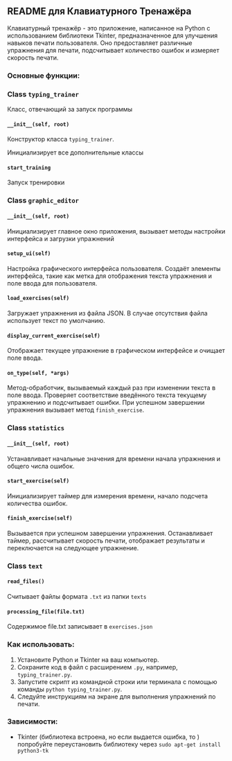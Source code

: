 ## README для Клавиатурного Тренажёра

Клавиатурный тренажёр - это приложение, написанное на Python с использованием
библиотеки Tkinter, предназначенное для улучшения навыков печати 
пользователя. Оно предоставляет различные упражнения для печати, 
подсчитывает количество ошибок и измеряет скорость печати.

### Основные функции:

### Class `typing_trainer`
Класс, отвечающий за запуск программы

#### `__init__(self, root)` 
Конструктор класса `typing_trainer`. 

Инициализирует все дополнительные классы

#### `start_training`
Запуск тренировки


### Class `graphic_editor`

#### `__init__(self, root)`
Инициализирует главное окно приложения, вызывает методы настройки интерфейса и загрузки упражнений

#### `setup_ui(self)`
Настройка графического интерфейса пользователя. Создаёт элементы интерфейса, такие как метка для отображения текста упражнения и поле ввода для пользователя.

#### `load_exercises(self)`
Загружает упражнения из файла JSON. В случае отсутствия файла использует текст по умолчанию.

#### `display_current_exercise(self)`
Отображает текущее упражнение в графическом интерфейсе и очищает поле ввода.

#### `on_type(self, *args)`
Метод-обработчик, вызываемый каждый раз при изменении текста в поле ввода. Проверяет соответствие введённого текста текущему упражнению и подсчитывает ошибки. При успешном завершении упражнения вызывает метод `finish_exercise`.


### Class `statistics`

#### `__init__(self, root)`
Устанавливает начальные значения для времени начала упражнения и общего числа ошибок.

#### `start_exercise(self)`
Инициализирует таймер для измерения времени, начало подсчета количества ошибок.

#### `finish_exercise(self)`
Вызывается при успешном завершении упражнения. Останавливает таймер, рассчитывает скорость печати, отображает результаты и переключается на следующее упражнение.

### Class `text`

#### `read_files()`
Считывает файлы формата `.txt` из папки `texts`

#### `processing_file(file.txt)` 
Содержимое file.txt записывает в `exercises.json`

### Как использовать:

1. Установите Python и Tkinter на ваш компьютер.
2. Сохраните код в файл с расширением `.py`, например, `typing_trainer.py`.
3. Запустите скрипт из командной строки или терминала с помощью команды `python typing_trainer.py`.
4. Следуйте инструкциям на экране для выполнения упражнений по печати.

### Зависимости:
- Tkinter (библиотека встроена, но если выдается ошибка, то )
попробуйте переустановить библиотеку через ```sudo apt-get install python3-tk```